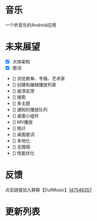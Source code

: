 # 音乐
一个听音乐的Android应用


# 未来展望
- [x] 大体架构
- [x] 歌词
- [] 浏览歌单、专辑、艺术家
- [] 创建和编辑播放列表
- [] 崩溃反馈
- [] 搜索
- [] 多主题
- [] 通知的播放队列
- [] 桌面小组件
- [] MV播放
- [] 统计
- [] 桌面歌词
- [] 本地化
- [] 无障碍
- [] 性能优化

# 反馈
点击链接加入群聊【DullMusic】[147548357](https://jq.qq.com/?_wv=1027&k=QQgM70mV)

# 更新列表
